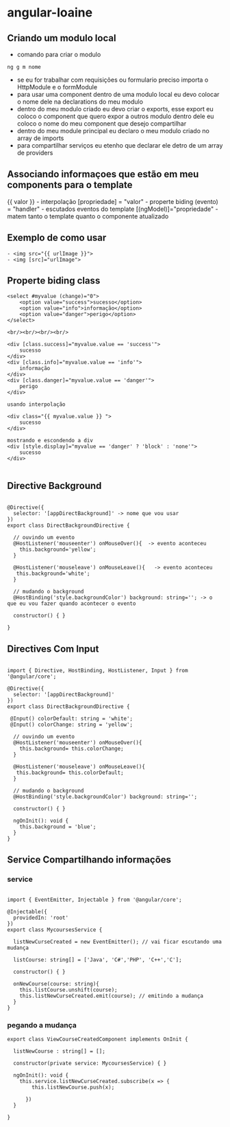 # angular-loaine

## Criando um modulo local
- comando para criar o modulo
`````
ng g m nome
``````
- se eu for trabalhar com requisições ou formulario preciso importa o HttpModule e o formModule
- para usar uma component dentro de uma modulo local eu devo colocar o nome dele na declarations do meu modulo
- dentro do meu modulo criado eu devo criar o exports, esse export eu coloco o component que quero expor a outros modulo dentro dele eu coloco o nome do meu component que desejo compartilhar
- dentro do meu module principal eu declaro o meu modulo criado no array de imports
- para compartilhar serviços eu etenho que declarar ele detro de um array de providers

## Associando informaçoes que estão em meu components para o template

{{ valor }} - interpolação 
[propriedade] = "valor" - properte biding
(evento) = "handler" - escutados eventos do template
[(ngModel)]="propriedade" - matem tanto o template quanto o componente atualizado

## Exemplo de como usar
``````
- <img src="{{ urlImage }}">
- <img [src]="urlImage">
``````

## Properte biding class
``````
<select #myvalue (change)="0">
    <option value="success">sucesso</option>
    <option value="info">informação</option>
    <option value="danger">perigo</option>
</select>

<br/><br/><br/><br/>

<div [class.success]="myvalue.value == 'success'">
    sucesso
</div>
<div [class.info]="myvalue.value == 'info'">
    informação
</div>
<div [class.danger]="myvalue.value == 'danger'">
    perigo
</div>

usando interpolação

<div class="{{ myvalue.value }} ">
    sucesso
</div>

mostrando e escondendo a div
<div [style.display]="myvalue == 'danger' ? 'block' : 'none'">
    sucesso
</div>


``````

## Directive Background
``````

@Directive({
  selector: '[appDirectBackground]' -> nome que vou usar
})
export class DirectBackgroundDirective {

  // ouvindo um evento
  @HostListener('mouseenter') onMouseOver(){  -> evento aconteceu
    this.background='yellow';
  }

  @HostListener('mouseleave') onMouseLeave(){   -> evento aconteceu
   this.background='white';
  }

  // mudando o background
  @HostBinding('style.backgroundColor') background: string=''; -> o que eu vou fazer quando acontecer o evento

  constructor() { }

}
``````

## Directives Com Input
````

import { Directive, HostBinding, HostListener, Input } from '@angular/core';

@Directive({
  selector: '[appDirectBackground]'
})
export class DirectBackgroundDirective {

 @Input() colorDefault: string = 'white';
 @Input() colorChange: string = 'yellow';

  // ouvindo um evento
  @HostListener('mouseenter') onMouseOver(){
    this.background= this.colorChange;
  }

  @HostListener('mouseleave') onMouseLeave(){
   this.background= this.colorDefault;
  }

  // mudando o background
  @HostBinding('style.backgroundColor') background: string='';

  constructor() { }

  ngOnInit(): void {
    this.background = 'blue';
  }
}
``````

## Service Compartilhando informações
### service
````

import { EventEmitter, Injectable } from '@angular/core';

@Injectable({
  providedIn: 'root'
})
export class MycoursesService {

  listNewCurseCreated = new EventEmitter(); // vai ficar escutando uma mudança

  listCourse: string[] = ['Java', 'C#','PHP', 'C++','C'];

  constructor() { }

  onNewCourse(course: string){
    this.listCourse.unshift(course);
    this.listNewCurseCreated.emit(course); // emitindo a mudança
  }
}

````

### pegando a mudança
````
export class ViewCourseCreatedComponent implements OnInit {

  listNewCourse : string[] = [];

  constructor(private service: MycoursesService) { }

  ngOnInit(): void {
    this.service.listNewCurseCreated.subscribe(x => {
        this.listNewCourse.push(x);

      })
  }

}
````
